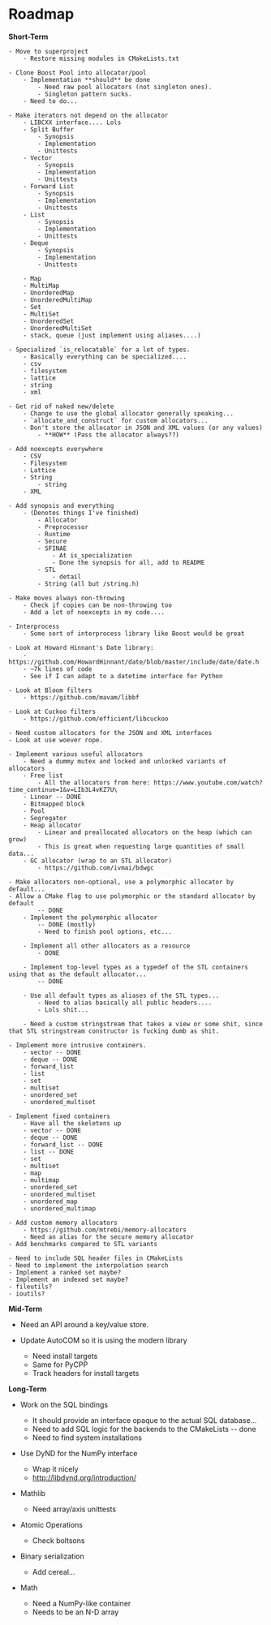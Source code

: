 # Roadmap

**Short-Term**

    - Move to superproject
        - Restore missing modules in CMakeLists.txt

    - Clone Boost Pool into allocator/pool
        - Implementation **should** be done
            - Need raw pool allocators (not singleton ones).
            - Singleton pattern sucks.
        - Need to do...

    - Make iterators not depend on the allocator
        - LIBCXX interface.... Lols
        - Split Buffer
            - Synopsis
            - Implementation
            - Unittests
        - Vector
            - Synopsis
            - Implementation
            - Unittests
        - Forward List
            - Synopsis
            - Implementation
            - Unittests
        - List
            - Synopsis
            - Implementation
            - Unittests
        - Deque
            - Synopsis
            - Implementation
            - Unittests

        - Map
        - MultiMap
        - UnorderedMap
        - UnorderedMultiMap
        - Set
        - MultiSet
        - UnorderedSet
        - UnorderedMultiSet
        - stack, queue (just implement using aliases....)

    - Specialized `is_relocatable` for a lot of types.
        - Basically everything can be specialized....
        - csv
        - filesystem
        - lattice
        - string
        - xml

    - Get rid of naked new/delete
        - Change to use the global allocator generally speaking...
        - `allocate_and_construct` for custom allocators...
        - Don't store the allocator in JSON and XML values (or any values)
            - **HOW** (Pass the allocator always??)

    - Add noexcepts everywhere
        - CSV
        - Filesystem
        - Lattice
        - String
            - string
        - XML

    - Add synopsis and everything
        - (Denotes things I've finished)
            - Allocator
            - Preprocessor
            - Runtime
            - Secure
            - SFINAE
                - At is_specialization
                - Done the synopsis for all, add to README
            - STL
                - detail
            - String (all but /string.h)

    - Make moves always non-throwing
        - Check if copies can be non-throwing too
        - Add a lot of noexcepts in my code....

    - Interprocess
        - Some sort of interprocess library like Boost would be great

    - Look at Howard Hinnant's Date library:
        - https://github.com/HowardHinnant/date/blob/master/include/date/date.h
        - ~7k lines of code
        - See if I can adapt to a datetime interface for Python

    - Look at Bloom filters
        - https://github.com/mavam/libbf

    - Look at Cuckoo filters
        - https://github.com/efficient/libcuckoo

    - Need custom allocators for the JSON and XML interfaces
    - Look at use woever rope.

    - Implement various useful allocators
        - Need a dummy mutex and locked and unlocked variants of allocators
        - Free list
            - All the allocators from here: https://www.youtube.com/watch?time_continue=1&v=LIb3L4vKZ7U\
        - Linear -- DONE
        - Bitmapped block
        - Pool
        - Segregator
        - Heap allocator
            - Linear and preallocated allocators on the heap (which can grow)
            - This is great when requesting large quantities of small data...
        - GC allocator (wrap to an STL allocator)
            - https://github.com/ivmai/bdwgc

    - Make allocators non-optional, use a polymorphic allocator by default...
    - Allow a CMake flag to use polymorphic or the standard allocator by default
            -- DONE
        - Implement the polymorphic allocator
            -- DONE (mostly)
            - Need to finish pool options, etc...

        - Implement all other allocators as a resource
            - DONE

        - Implement top-level types as a typedef of the STL containers using that as the default allocator...
            -- DONE

        - Use all default types as aliases of the STL types...
            - Need to alias basically all public headers....
            - Lols shit...

        - Need a custom stringstream that takes a view or some shit, since that STL stringstream constructor is fucking dumb as shit.

    - Implement more intrusive containers.
        - vector -- DONE
        - deque -- DONE
        - forward_list
        - list
        - set
        - multiset
        - unordered_set
        - unordered_multiset

    - Implement fixed containers
        - Have all the skeletons up
        - vector -- DONE
        - deque -- DONE
        - forward_list -- DONE
        - list -- DONE
        - set
        - multiset
        - map
        - multimap
        - unordered_set
        - unordered_multiset
        - unordered_map
        - unordered_multimap

    - Add custom memory allocators
        - https://github.com/mtrebi/memory-allocators
        - Need an alias for the secure memory allocator
    - Add benchmarks compared to STL variants

    - Need to include SQL header files in CMakeLists
    - Need to implement the interpolation search
    - Implement a ranked set maybe?
    - Implement an indexed set maybe?
    - fileutils?
    - ioutils?

**Mid-Term**

- Need an API around a key/value store.

- Update AutoCOM so it is using the modern library
    - Need install targets
    - Same for PyCPP
    - Track headers for install targets

**Long-Term**

- Work on the SQL bindings
    - It should provide an interface opaque to the actual SQL database...
    - Need to add SQL logic for the backends to the CMakeLists -- done
    - Need to find system installations

- Use DyND for the NumPy interface
    - Wrap it nicely
    - http://libdynd.org/introduction/

- Mathlib
    - Need array/axis unittests

- Atomic Operations
    - Check boltsons

- Binary serialization
    - Add cereal...

- Math
    - Need a NumPy-like container
    - Needs to be an N-D array
